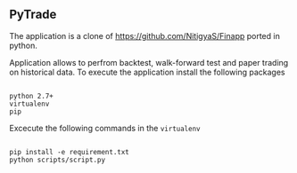 ## PyTrade
The application is a clone of https://github.com/NitigyaS/Finapp ported in python. 


Application allows to perfrom backtest, walk-forward test and paper trading on historical data. 
To execute the application install the following packages

```

python 2.7+ 
virtualenv
pip

```

Excecute the following commands in the `virtualenv`

```

pip install -e requirement.txt
python scripts/script.py

```
